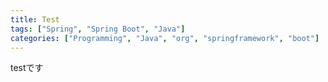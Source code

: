 ```yaml
---
title: Test
tags: ["Spring", "Spring Boot", "Java"]
categories: ["Programming", "Java", "org", "springframework", "boot"]
---
```


testです
